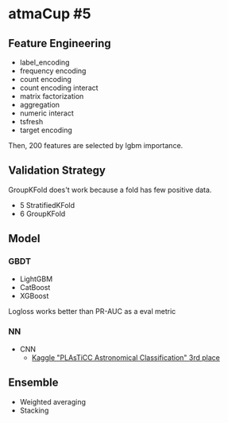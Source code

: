 # atmaCup #5

## Feature Engineering

- label_encoding
- frequency encoding
- count encoding
- count encoding interact
- matrix factorization
- aggregation
- numeric interact
- tsfresh
- target encoding

Then, 200 features are selected by lgbm importance.

## Validation Strategy

GroupKFold does't work because a fold has few positive data. 

- 5 StratifiedKFold
- 6 GroupKFold

## Model

### GBDT

- LightGBM
- CatBoost
- XGBoost

Logloss works better than PR-AUC as a eval metric

### NN

- CNN
    - [Kaggle "PLAsTiCC Astronomical Classification" 3rd place](https://www.kaggle.com/yuval6967/3rd-place-cnn)

## Ensemble

- Weighted averaging
- Stacking
